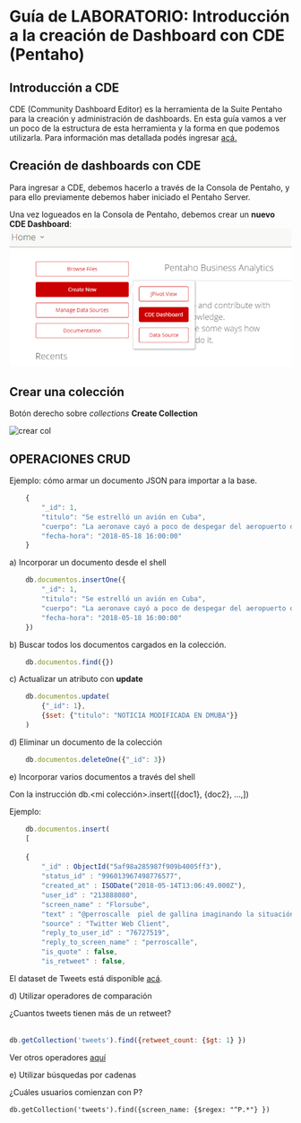 # Guía de LABORATORIO: Introducción a la creación de Dashboard con CDE (Pentaho)

## Introducción a CDE
CDE (Community Dashboard Editor) es la herramienta de la Suite Pentaho para la creación y administración de dashboards. En esta guía vamos a ver un poco de la estructura de esta herramienta y la forma en que podemos utilizarla. Para información mas detallada podés ingresar [acá.](https://help.pentaho.com/Documentation/7.0/0R0/CTools/CDE_Dashboard_Overview)

## Creación de dashboards con CDE
Para ingresar a CDE, debemos hacerlo a través de la Consola de Pentaho, y para ello previamente debemos haber iniciado el Pentaho Server.

Una vez logueados en la Consola de Pentaho, debemos crear un __nuevo CDE Dashboard__:
![crear dashBoard](./imgs/CDE-newDashboard.png)


## Crear una colección
Botón derecho sobre *collections* __Create Collection__

![crear col](./img/crearcol.png)


## OPERACIONES CRUD

Ejemplo: cómo armar un documento JSON para importar a la base.

```javascript
    { 
        "_id": 1,
        "titulo": "Se estrelló un avión en Cuba",
        "cuerpo": "La aeronave cayó a poco de despegar del aeropuerto de La Habana. Era un Boeing 737 de una compañía aérea subsidiaria de Cubana de Aviación. El presidente cubano Miguel Díaz-Canel se dirigió de inmediato al lugar del accidente.",
        "fecha-hora": "2018-05-18 16:00:00"
    }
```

a) Incorporar un documento desde el shell

```javascript
    db.documentos.insertOne({ 
        "_id": 1,
        "titulo": "Se estrelló un avión en Cuba",
        "cuerpo": "La aeronave cayó a poco de despegar del aeropuerto de La Habana. Era un Boeing 737 de una compañía aérea subsidiaria de Cubana de Aviación. El presidente cubano Miguel Díaz-Canel se dirigió de inmediato al lugar del accidente.",
        "fecha-hora": "2018-05-18 16:00:00"
    })
```    

b) Buscar todos los documentos cargados en la colección.
```javascript
    db.documentos.find({})
```

c) Actualizar un atributo con __update__

```javascript
    db.documentos.update(
        {"_id": 1},
        {$set: {"titulo": "NOTICIA MODIFICADA EN DMUBA"}}
    )
```

d) Eliminar un documento de la colección

```javascript
    db.documentos.deleteOne({"_id": 3})
```
    
e) Incorporar varios documentos a través del shell

Con la instrucción db.<mi colección>.insert([{doc1}, {doc2}, ...,])

Ejemplo:

```javascript
    db.documentos.insert(
    [
        
    {
        "_id" : ObjectId("5af98a285987f909b4005ff3"),
        "status_id" : "996013967498776577",
        "created_at" : ISODate("2018-05-14T13:06:49.000Z"),
        "user_id" : "213888080",
        "screen_name" : "Florsube",
        "text" : "@perroscalle  piel de gallina imaginando la situación de Alejandro!cada uno con sus montruos, jajaja, y nosotros preocupados por el dólar y la inflación! tiburón, qué buscas en la orilla?",
        "source" : "Twitter Web Client",
        "reply_to_user_id" : "76727519",
        "reply_to_screen_name" : "perroscalle",
        "is_quote" : false,
        "is_retweet" : false,
```

El dataset de Tweets está disponible [acá](https://raw.githubusercontent.com/dmuba/dmuba.github.io/master/Practicos/guias/tweets-dolar.json).

d) Utilizar operadores de comparación

¿Cuantos tweets tienen más de un retweet?

```javascript

db.getCollection('tweets').find({retweet_count: {$gt: 1} })

```
Ver otros operadores [aquí](https://docs.mongodb.com/manual/reference/operator/query-comparison/)

e) Utilizar búsquedas por cadenas

¿Cuáles usuarios comienzan con P?

    db.getCollection('tweets').find({screen_name: {$regex: "^P.*"} })

